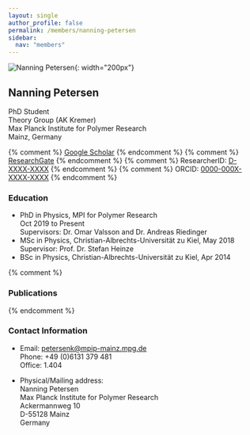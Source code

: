 ```yaml
---
layout: single
author_profile: false
permalink: /members/nanning-petersen
sidebar:
  nav: "members"
---
```


![Nanning Petersen]({{site.url}}/assets/images/NanningPetersen.jpg){: width="200px"}

## Nanning Petersen
PhD Student  
Theory Group (AK Kremer)  
Max Planck Institute for Polymer Research  
Mainz, Germany

{% comment %} [Google Scholar](https://scholar.google.nl/citations?user=XXXXXX)  {% endcomment %}
{% comment %} [ResearchGate](https://www.researchgate.net/profile/XXXXX)  {% endcomment %}
{% comment %} ResearcherID: [D-XXXX-XXXX](http://www.researcherid.com/rid/XXXXX)  {% endcomment %}
{% comment %} ORCID: [0000-000X-XXXX-XXXX](http://orcid.org/0000-000X-XXXX-XXXX)  {% endcomment %}



### Education

* PhD in Physics, MPI for Polymer Research  
  Oct 2019 to Present  
  Supervisors: Dr. Omar Valsson and Dr. Andreas Riedinger  
* MSc in Physics, Christian-Albrechts-Universität zu Kiel, May 2018  
  Supervisor: Prof. Dr. Stefan Heinze  
* BSc in Physics, Christian-Albrechts-Universität zu Kiel, Apr 2014  

{% comment %}
### Publications
{% endcomment %}

### Contact Information
* Email: [petersenk@mpip-mainz.mpg.de](mailto:petersenk@mpip-mainz.mpg.de)  
  Phone: +49 (0)6131 379 481  
  Office: 1.404

* Physical/Mailing address:  
  Nanning Petersen  
  Max Planck Institute for Polymer Research  
  Ackermannweg 10  
  D-55128 Mainz  
  Germany

